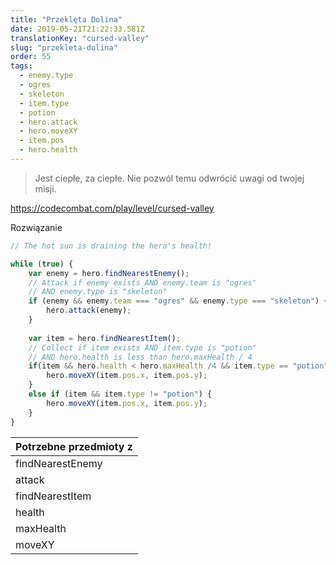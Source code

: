 ```yaml
---
title: "Przeklęta Dolina"
date: 2019-05-21T21:22:33.581Z
translationKey: "cursed-valley"
slug: "przekleta-dolina"
order: 55
tags:
  - enemy.type
  - ogres
  - skeleton
  - item.type
  - potion
  - hero.attack
  - hero.moveXY
  - item.pos
  - hero.health
---
```


> Jest ciepłe, za ciepłe. Nie pozwól  temu odwrócić uwagi od twojej misji.

https://codecombat.com/play/level/cursed-valley

Rozwiązanie

```javascript
// The hot sun is draining the hero's health!

while (true) {
    var enemy = hero.findNearestEnemy();
    // Attack if enemy exists AND enemy.team is "ogres"
    // AND enemy.type is "skeleton"
    if (enemy && enemy.team === "ogres" && enemy.type === "skeleton") {
        hero.attack(enemy);
    }
    
    var item = hero.findNearestItem();
    // Collect if item exists AND item.type is "potion"
    // AND hero.health is less than hero.maxHealth / 4
    if(item && hero.health < hero.maxHealth /4 && item.type == "potion"){
        hero.moveXY(item.pos.x, item.pos.y);
    }
    else if (item && item.type != "potion") {
        hero.moveXY(item.pos.x, item.pos.y);
    }    
}

```

Potrzebne przedmioty z |
--- |
findNearestEnemy |
attack |
findNearestItem |
health |
maxHealth |
moveXY |


